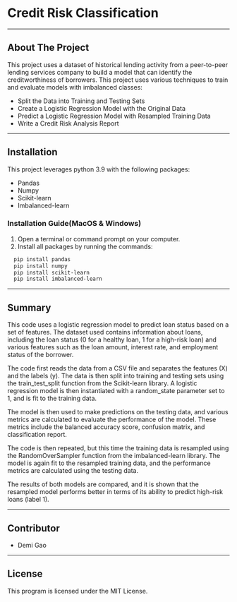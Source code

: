 # Credit Risk Classification
---

## About The Project

This project uses a dataset of historical lending activity from a peer-to-peer lending services company to build a model that can identify the creditworthiness of borrowers. 
This project uses various techniques to train and evaluate models with imbalanced classes:
+ Split the Data into Training and Testing Sets
+ Create a Logistic Regression Model with the Original Data
+ Predict a Logistic Regression Model with Resampled Training Data
+ Write a Credit Risk Analysis Report
 
---

## Installation

This project leverages python 3.9 with the following packages:

+ Pandas 
+ Numpy
+ Scikit-learn
+ Imbalanced-learn

### Installation Guide(MacOS & Windows)

1.  Open a terminal or command prompt on your computer.
2.  Install all packages by running the commands: 

```bash
  pip install pandas 
  pip install numpy
  pip install scikit-learn
  pip install imbalanced-learn
```
---

## Summary

This code uses a logistic regression model to predict loan status based on a set of features. The dataset used contains information about loans, including the loan status (0 for a healthy loan, 1 for a high-risk loan) and various features such as the loan amount, interest rate, and employment status of the borrower.

The code first reads the data from a CSV file and separates the features (X) and the labels (y). The data is then split into training and testing sets using the train_test_split function from the Scikit-learn library. A logistic regression model is then instantiated with a random_state parameter set to 1, and is fit to the training data.

The model is then used to make predictions on the testing data, and various metrics are calculated to evaluate the performance of the model. These metrics include the balanced accuracy score, confusion matrix, and classification report.

The code is then repeated, but this time the training data is resampled using the RandomOverSampler function from the imbalanced-learn library. The model is again fit to the resampled training data, and the performance metrics are calculated using the testing data.

The results of both models are compared, and it is shown that the resampled model performs better in terms of its ability to predict high-risk loans (label 1).

---

## Contributor
* Demi Gao
---

## License
This program is licensed under the MIT License.
